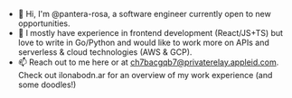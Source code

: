 - 👋 Hi, I'm @pantera-rosa, a software engineer currently open to new opportunities.
- 🐜 I mostly have experience in frontend development (React/JS+TS) but love to write in Go/Python and would like to work more on APIs and serverless & cloud technologies (AWS & GCP).
- 📫 Reach out to me here or at ch7bacgqb7@privaterelay.appleid.com. Check out ilonabodn.ar for an overview of my work experience (and some doodles!)
